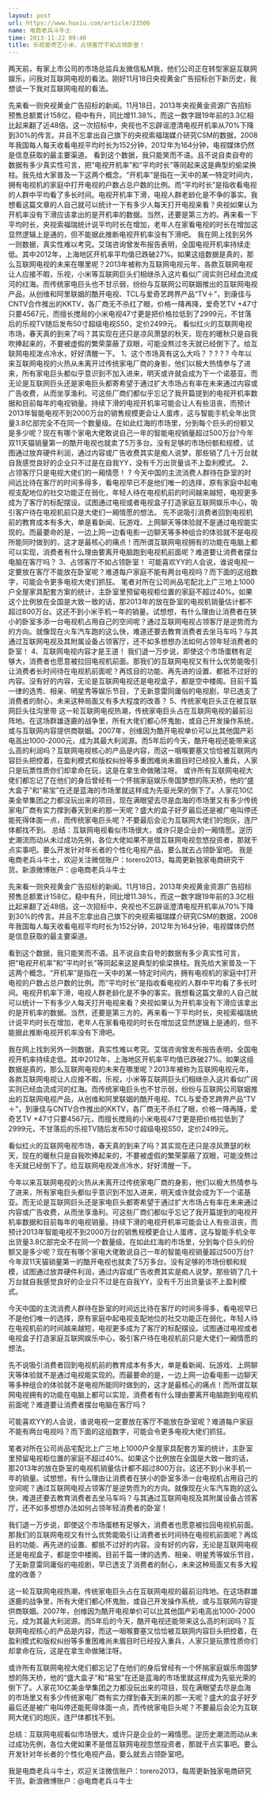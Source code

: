 ```yaml
---
layout: post
url: https://www.huxiu.com/article/23506
name: 电商老兵斗牛士
time: 2013-11-22 09:40
title: 乐视爱奇艺小米，占领客厅不如占领卧室！
---
```

两天前，有家上市公司的市场总监兵友微信私M我，他们公司正在转型家庭互联网娱乐，问我对互联网电视的看法。刚好11月18日央视黄金广告招标创下新历史，我想谈一下我对互联网电视的看法。

先来看一则央视黄金广告招标的新闻。11月18日，2013年央视黄金资源广告招标预售总额累计158亿，稳中有升，同比增11.38%，而这一数字跟19年前的3.3亿相比起来翻了近48倍。这一次招标中，央视也不忘辟谣澄清电视开机率从70%下降到30%的传言。并且不忘拿出自己旗下的央视索福瑞媒介研究CSM的数据，2008年我国每人每天收看电视平均时长为152分钟，2012年为164分钟，电视媒体仍然是信息获取的最主要渠道。 看到这个数据，我只能笑而不语。且不说自卖自夸的数据有多少真实性可言，把“电视开机率”和“平均时长”等同起来这是典型的偷梁换柱。我先给大家普及一下这两个概念。“开机率”是指在一天中的某一特定时间内，拥有电视机的家庭中打开电视的户数占总户数的比例。而“平均时长”是指收看电视的人群中平均看了多长时间。电视开机率下滑，电视人群老龄化是不争的事实。我想看这篇文章的人自己就可以统计一下有多少人每天打开电视来看？央视如果认为开机率没有下滑应该拿出的是开机率的数据。当然，还要是第三方的。再来看一下平均时长，央视索福瑞统计说平均时长在增加，老年人在家看电视的时长在增加这显然逻辑上是通的，但不能据此推断电视开机率没有下滑吧。 我在网上找到另外一则数据，真实性难以考究。艾瑞咨询曾发布报告表明，全国电视开机率持续走低。其中2012年，上海地区开机率平均值已跌破27%。如果这组数据是真的，那么互联网电视的未来在哪里呢？2013年被称为互联网电视元年，各款互联网电视让人应接不暇，乐视，小米等互联网巨头们相继杀入这片看似广阔实则已经血流成河的红海。而传统家电巨头也不甘示弱，纷纷与互联网公司联姻推出的互联网电视产品，从创维和阿里联姻的酷开电视、TCL与爱奇艺跨界产品“TV＋”，到康佳与CNTV合作推出的KKTV，各厂商无不杀红了眼，价格一降再降，爱奇艺TV +47寸只要4567元，而擅长搅局的小米电视47寸更是把价格拉低到了2999元，不甘落后的乐视TV随后发布50寸超级电视S50，定价2499元。 看似红火的互联网电视市场，春天真的到来了吗？其实现在还只是凉风萧瑟的秋天，现在的暖秋只是自我吹捧起来的，不要被虚假的繁荣蒙蔽了双眼，可能没熬过冬天就已经倒下了。给互联网电视泼点冷水，好好清醒一下。 1、这个市场真有这么大吗？ ? ? ? ? 今年以来互联网电视的火热从未离开过传统家电厂商的身影，他们以极大热情参与了进来，所有家电巨头都似乎意识到不加入进来，明天或许就会成为下一个诺基亚。而无论是互联网巨头还是家电巨头都寄希望于通过扩大市场占有率在未来通过内容或广告收费，从而坐享渔利。可这些厂商们都似乎忘记了我开篇提到的电视开机率数据和目前每年的电视销量。持续下滑的电视开机率可能会让人有些沮丧，而预计2013年智能电视不到2000万台的销售规模更会让人蛋疼，这与智能手机全年出货量3.8亿部完全不在同一个数量级。在如此红海的市场里，分到每个巨头的份额又是多少呢？现在有哪个家电大佬敢说自己一年的智能电视销量超过500万台?今年双11天猫销量第一的酷开电视也就卖了5万多台。没有足够的市场份额和规模，试图通过放弃硬件利润，通过内容或广告收费其实是痴人说梦。那些销了几十万台就自我感觉良好的企业只不过是在自我YY，没有千万出货量谈不上盈利模式。 2、占领客厅只是电视大佬们的一厢情愿！ ? 今天中国的主流消费人群待在卧室的时间远比待在客厅的时间多得多，看电视早已不是他们唯一的选择，原有家庭中起电视支配地位的社交功能正在弱化，年轻人待在电视机前的时间越来越短，电视更多成为了客厅的标配摆设。试图通过电视或者电视盒子打造家庭互联网娱乐中心，吸引客户待在电视机前只是大佬们一厢情愿的想法。 先不说吸引消费者回到电视机前的教育成本有多大，单是看新闻、玩游戏、上网聊天等体验就不是通过电视能实现的。而最要命的是，一边上网一边看电影一边聊天等多种组合的体验就不是电视所能同时做到的，这才是最核心的痛点！而所谓互联网电视拥有的功能在电脑上都可以实现，消费者有什么理由要离开电脑跑到电视机前面呢？难道要让消费者摆台电脑在客厅吗？ 3、占领客厅不如占领卧室！ 可能喜欢YY的人会说，谁说电视一定要放在客厅不能放在卧室呢？难道每户家庭不能有两台电视吗？而下面的这组数字，可能会令更多电视大佬们抓狂。 笔者对所在公司尚品宅配北上广三地上1000户全屋家具配套方案的统计，主卧室里预留电视柜位置的家庭不超过40%。如果这个比例放在全国是大致一致的话，那2013年的放在卧室的电视机销量估计都不超过800万台。这还不到小米手机一年的销量。试想想，有什么理由让消费者在狭小的卧室多添一台电视机占用自己的空间呢？通过互联网电视占领客厅是逆势而为的方向。就像现在火车汽车跑的这么快，难道还要去教育消费者去坐马车吗？与其通过互联网电视及其附属设备占领客厅，还不如多想想办法如何占领年轻消费者的卧室！ 4、互联网电视内容才是王道！ 我们退一万步说，即使这个市场蛋糕有足够大，消费者也愿意被拉回电视机前面。那我们的互联网电视又有什么优势能吸引让消费者长时间待在电视机前面呢？再炫目的功能、再先进的设置、都抵不过好的内容。没有好的内容，无论是互联网电视还是电视盒子，都是空中楼阁。目前千篇一律的选秀、相亲、明星秀等娱乐节目，了无新意雷同庸俗的电视剧，早已透支了消费者的耐心，未来这种局面又有多大程度的改善？ 5、传统家电巨头正在被互联网巨头往沟里带 这一轮互联网电视热潮，传统家电巨头占在互联网电视的最前沿阵地。在这场群雄逐鹿的战争里，所有大佬们都心怀鬼胎，或自己开发操作系统，或与互联网内容提供商联姻。2007年，创维因为酷开电视单价可以比其他国产彩电高出1000-2000元，成为其最大利润源。而5年后的今天，酷开电视还能带来这么高的利润吗？互联网电视核心的产品是内容，而这一咽喉要塞又恰恰被互联网内容巨头把控着，在盈利模式和版权纠纷等多重困难尚未眉目时已经投入重兵，人家只是玩票性质你们却拿命在玩，这是在拿生命做赌注呀。 或许所有互联网电视大佬们都忘记了在他们的身后曾经有一个怀揣家庭娱乐帝国梦想的陈天桥，他的“盛大盒子”和“易宝”在还是蓝海的市场里就这样成为先驱光荣的倒下了。人家花10亿美金举集团之力都没玩出来的项目，现在满眼望去尽是血海的市场里又有多少传统家电厂商有实力撑到春天到来的那一天呢？盛大的盒子好歹最后还是被广电叫停还能死得体面一点，而传统家电巨头呢？不要最后会沦为互联网大佬们的炮灰，连尸体都找不到。 总结：互联网电视看似市场很大，或许只是企业的一厢情愿。逆历史潮流而动从未过成功先例，各位大佬如果不是借互联网电视忽悠投资者，那就干点实事吧。要么开发针对年长者的个性化电视产品，要么就去占领卧室吧。 我是电商老兵斗牛士，欢迎关注微信账户：torero2013，每周更新独家电商研究干货。新浪微博账户：@电商老兵斗牛士

先来看一则央视黄金广告招标的新闻。11月18日，2013年央视黄金资源广告招标预售总额累计158亿，稳中有升，同比增11.38%，而这一数字跟19年前的3.3亿相比起来翻了近48倍。这一次招标中，央视也不忘辟谣澄清电视开机率从70%下降到30%的传言。并且不忘拿出自己旗下的央视索福瑞媒介研究CSM的数据，2008年我国每人每天收看电视平均时长为152分钟，2012年为164分钟，电视媒体仍然是信息获取的最主要渠道。

看到这个数据，我只能笑而不语。且不说自卖自夸的数据有多少真实性可言，把“电视开机率”和“平均时长”等同起来这是典型的偷梁换柱。我先给大家普及一下这两个概念。“开机率”是指在一天中的某一特定时间内，拥有电视机的家庭中打开电视的户数占总户数的比例。而“平均时长”是指收看电视的人群中平均看了多长时间。电视开机率下滑，电视人群老龄化是不争的事实。我想看这篇文章的人自己就可以统计一下有多少人每天打开电视来看？央视如果认为开机率没有下滑应该拿出的是开机率的数据。当然，还要是第三方的。再来看一下平均时长，央视索福瑞统计说平均时长在增加，老年人在家看电视的时长在增加这显然逻辑上是通的，但不能据此推断电视开机率没有下滑吧。

我在网上找到另外一则数据，真实性难以考究。艾瑞咨询曾发布报告表明，全国电视开机率持续走低。其中2012年，上海地区开机率平均值已跌破27%。如果这组数据是真的，那么互联网电视的未来在哪里呢？2013年被称为互联网电视元年，各款互联网电视让人应接不暇，乐视，小米等互联网巨头们相继杀入这片看似广阔实则已经血流成河的红海。而传统家电巨头也不甘示弱，纷纷与互联网公司联姻推出的互联网电视产品，从创维和阿里联姻的酷开电视、TCL与爱奇艺跨界产品“TV＋”，到康佳与CNTV合作推出的KKTV，各厂商无不杀红了眼，价格一降再降，爱奇艺TV +47寸只要4567元，而擅长搅局的小米电视47寸更是把价格拉低到了2999元，不甘落后的乐视TV随后发布50寸超级电视S50，定价2499元。

看似红火的互联网电视市场，春天真的到来了吗？其实现在还只是凉风萧瑟的秋天，现在的暖秋只是自我吹捧起来的，不要被虚假的繁荣蒙蔽了双眼，可能没熬过冬天就已经倒下了。给互联网电视泼点冷水，好好清醒一下。

今年以来互联网电视的火热从未离开过传统家电厂商的身影，他们以极大热情参与了进来，所有家电巨头都似乎意识到不加入进来，明天或许就会成为下一个诺基亚。而无论是互联网巨头还是家电巨头都寄希望于通过扩大市场占有率在未来通过内容或广告收费，从而坐享渔利。可这些厂商们都似乎忘记了我开篇提到的电视开机率数据和目前每年的电视销量。持续下滑的电视开机率可能会让人有些沮丧，而预计2013年智能电视不到2000万台的销售规模更会让人蛋疼，这与智能手机全年出货量3.8亿部完全不在同一个数量级。在如此红海的市场里，分到每个巨头的份额又是多少呢？现在有哪个家电大佬敢说自己一年的智能电视销量超过500万台?今年双11天猫销量第一的酷开电视也就卖了5万多台。没有足够的市场份额和规模，试图通过放弃硬件利润，通过内容或广告收费其实是痴人说梦。那些销了几十万台就自我感觉良好的企业只不过是在自我YY，没有千万出货量谈不上盈利模式。

今天中国的主流消费人群待在卧室的时间远比待在客厅的时间多得多，看电视早已不是他们唯一的选择，原有家庭中起电视支配地位的社交功能正在弱化，年轻人待在电视机前的时间越来越短，电视更多成为了客厅的标配摆设。试图通过电视或者电视盒子打造家庭互联网娱乐中心，吸引客户待在电视机前只是大佬们一厢情愿的想法。

先不说吸引消费者回到电视机前的教育成本有多大，单是看新闻、玩游戏、上网聊天等体验就不是通过电视能实现的。而最要命的是，一边上网一边看电影一边聊天等多种组合的体验就不是电视所能同时做到的，这才是最核心的痛点！而所谓互联网电视拥有的功能在电脑上都可以实现，消费者有什么理由要离开电脑跑到电视机前面呢？难道要让消费者摆台电脑在客厅吗？

可能喜欢YY的人会说，谁说电视一定要放在客厅不能放在卧室呢？难道每户家庭不能有两台电视吗？而下面的这组数字，可能会令更多电视大佬们抓狂。

笔者对所在公司尚品宅配北上广三地上1000户全屋家具配套方案的统计，主卧室里预留电视柜位置的家庭不超过40%。如果这个比例放在全国是大致一致的话，那2013年的放在卧室的电视机销量估计都不超过800万台。这还不到小米手机一年的销量。试想想，有什么理由让消费者在狭小的卧室多添一台电视机占用自己的空间呢？通过互联网电视占领客厅是逆势而为的方向。就像现在火车汽车跑的这么快，难道还要去教育消费者去坐马车吗？与其通过互联网电视及其附属设备占领客厅，还不如多想想办法如何占领年轻消费者的卧室！

我们退一万步说，即使这个市场蛋糕有足够大，消费者也愿意被拉回电视机前面。那我们的互联网电视又有什么优势能吸引让消费者长时间待在电视机前面呢？再炫目的功能、再先进的设置、都抵不过好的内容。没有好的内容，无论是互联网电视还是电视盒子，都是空中楼阁。目前千篇一律的选秀、相亲、明星秀等娱乐节目，了无新意雷同庸俗的电视剧，早已透支了消费者的耐心，未来这种局面又有多大程度的改善？

这一轮互联网电视热潮，传统家电巨头占在互联网电视的最前沿阵地。在这场群雄逐鹿的战争里，所有大佬们都心怀鬼胎，或自己开发操作系统，或与互联网内容提供商联姻。2007年，创维因为酷开电视单价可以比其他国产彩电高出1000-2000元，成为其最大利润源。而5年后的今天，酷开电视还能带来这么高的利润吗？互联网电视核心的产品是内容，而这一咽喉要塞又恰恰被互联网内容巨头把控着，在盈利模式和版权纠纷等多重困难尚未眉目时已经投入重兵，人家只是玩票性质你们却拿命在玩，这是在拿生命做赌注呀。

或许所有互联网电视大佬们都忘记了在他们的身后曾经有一个怀揣家庭娱乐帝国梦想的陈天桥，他的“盛大盒子”和“易宝”在还是蓝海的市场里就这样成为先驱光荣的倒下了。人家花10亿美金举集团之力都没玩出来的项目，现在满眼望去尽是血海的市场里又有多少传统家电厂商有实力撑到春天到来的那一天呢？盛大的盒子好歹最后还是被广电叫停还能死得体面一点，而传统家电巨头呢？不要最后会沦为互联网大佬们的炮灰，连尸体都找不到。

总结：互联网电视看似市场很大，或许只是企业的一厢情愿。逆历史潮流而动从未过成功先例，各位大佬如果不是借互联网电视忽悠投资者，那就干点实事吧。要么开发针对年长者的个性化电视产品，要么就去占领卧室吧。

我是电商老兵斗牛士，欢迎关注微信账户：torero2013，每周更新独家电商研究干货。新浪微博账户：@电商老兵斗牛士

